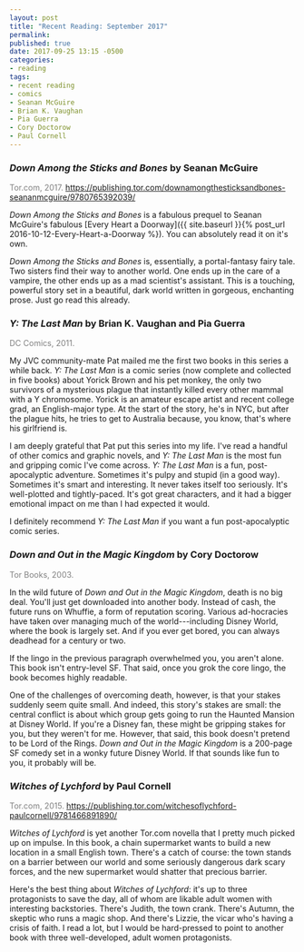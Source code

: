 ```yaml
---
layout: post
title: "Recent Reading: September 2017"
permalink:
published: true
date: 2017-09-25 13:15 -0500
categories:
- reading
tags:
- recent reading
- comics
- Seanan McGuire
- Brian K. Vaughan
- Pia Guerra
- Cory Doctorow
- Paul Cornell
---
```


### *Down Among the Sticks and Bones* by Seanan McGuire

<p style="color: gray">Tor.com, 2017. <a href="https://publishing.tor.com/downamongthesticksandbones-seananmcguire/9780765392039/">https://publishing.tor.com/downamongthesticksandbones-seananmcguire/9780765392039/</a></p>

*Down Among the Sticks and Bones* is a fabulous prequel to Seanan McGuire's fabulous [Every Heart a Doorway]({{ site.baseurl }}{% post_url 2016-10-12-Every-Heart-a-Doorway %}). You can absolutely read it on it's own.

*Down Among the Sticks and Bones* is, essentially, a portal-fantasy fairy tale. Two sisters find their way to another world. One ends up in the care of a vampire, the other ends up as a mad scientist's assistant. This is a touching, powerful story set in a beautiful, dark world written in gorgeous, enchanting prose. Just go read this already.

### *Y: The Last Man* by Brian K. Vaughan and Pia Guerra

<p style="color: gray">DC Comics, 2011.</p>

My JVC community-mate Pat mailed me the first two books in this series a while back. *Y: The Last Man* is a comic series (now complete and collected in five books) about Yorick Brown and his pet monkey, the only two survivors of a mysterious plague that instantly killed every other mammal with a Y chromosome. Yorick is an amateur escape artist and recent college grad, an English-major type. At the start of the story, he's in NYC, but after the plague hits, he tries to get to Australia because, you know, that's where his girlfriend is.

I am deeply grateful that Pat put this series into my life. I've read a handful of other comics and graphic novels, and *Y: The Last Man* is the most fun and gripping comic I've come across. *Y: The Last Man* is a fun, post-apocalyptic adventure. Sometimes it's pulpy and stupid (in a good way). Sometimes it's smart and interesting. It never takes itself too seriously. It's well-plotted and tightly-paced. It's got great characters, and it had a bigger emotional impact on me than I had expected it would.

I definitely recommend *Y: The Last Man* if you want a fun post-apocalyptic comic series.

### *Down and Out in the Magic Kingdom* by Cory Doctorow

<p style="color: gray">Tor Books, 2003.</p>

In the wild future of *Down and Out in the Magic Kingdom*, death is no big deal. You'll just get downloaded into another body. Instead of cash, the future runs on Whuffie, a form of reputation scoring. Various ad-hocracies have taken over managing much of the world---including Disney World, where the book is largely set. And if you ever get bored, you can always deadhead for a century or two.

If the lingo in the previous paragraph overwhelmed you, you aren't alone. This book isn't entry-level SF. That said, once you grok the core lingo, the book becomes highly readable.

One of the challenges of overcoming death, however, is that your stakes suddenly seem quite small. And indeed, this story's stakes are small: the central conflict is about which group gets going to run the Haunted Mansion at Disney World. If you're a Disney fan, these might be gripping stakes for you, but they weren't for me. However, that said, this book doesn't pretend to be Lord of the Rings. *Down and Out in the Magic Kingdom* is a 200-page SF comedy set in a wonky future Disney World. If that sounds like fun to you, it probably will be.

### *Witches of Lychford* by Paul Cornell

<p style="color: gray">Tor.com, 2015. <a href="https://publishing.tor.com/witchesoflychford-paulcornell/9781466891890/">https://publishing.tor.com/witchesoflychford-paulcornell/9781466891890/</a></p>

*Witches of Lychford* is yet another Tor.com novella that I pretty much picked up on impulse. In this book, a chain supermarket wants to build a new location in a small English town. There's a catch of course: the town stands on a barrier between our world and some seriously dangerous dark scary forces, and the new supermarket would shatter that precious barrier.

Here's the best thing about *Witches of Lychford*: it's up to three protagonists to save the day, all of whom are likable adult women with interesting backstories. There's Judith, the town crank. There's Autumn, the skeptic who runs a magic shop. And there's Lizzie, the vicar who's having a crisis of faith. I read a lot, but I would be hard-pressed to point to another book with three well-developed, adult women protagonists.
